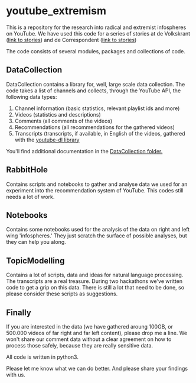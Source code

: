 # youtube_extremism

This is a repository for the research into radical and extremist infospheres on YouTube. We have used this code for a series of stories at de Volkskrant ([link to stories](https://volkskrant.nl/youtube)) and de Correspondent ([link to stories](https://decorrespondent.nl/collectie/extreme-politieke-bewegingen))

The code consists of several modules, packages and collections of code.

## DataCollection 

DataCollection contains a library for, well, large scale data collection. The code takes a list of channels and collects, through the YouTube API, the following data types:
1. Channel information (basic statistics, relevant playlist ids and more)
2. Videos (statistics and descriptions)
3. Comments (all comments of the videos)
4. Recommendations (all recommendations for the gathered videos)
5. Transcripts (transcripts, if available, in English of the videos, gathered with the [youtube-dl library](https://rg3.github.io/youtube-dl/)

You'll find additional documentation in the [DataCollection folder.](https://github.com/dtokmetzis/youtube_extremism/tree/master/DataCollection)

## RabbitHole

Contains scripts and notebooks to gather and analyse data we used for an experiment into the recommendation system of YouTube. This codes still needs a lot of work.

## Notebooks

Contains some notebooks used for the analysis of the data on right and left wing 'infospheres.' They just scratch the surface of possible analyses, but they can help you along.

## TopicModelling

Contains a lot of scripts, data and ideas for natural language processing. The transcripts are a real treasure. During two hackathons we've written code to get a grip on this data. There is still a lot that need to be done, so please consider these scripts as suggestions.

## Finally

If you are interested in the data (we have gathered aroung 100GB, or 500.000 videos of far right and far left content), please drop me a line. We won't share our comment data without a clear agreement on how to process those safely, because they are really sensitive data. 

All code is written in python3. 

Please let me know what we can do better. And please share your findings with us.
